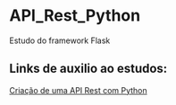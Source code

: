 # API_Rest_Python

Estudo do framework Flask


## Links de auxilio ao estudos:

<a href="https://nataniel-paiva.medium.com/cria%C3%A7%C3%A3o-de-uma-api-rest-com-python-76696d17bfb9">Criação de uma API Rest com Python</a>
